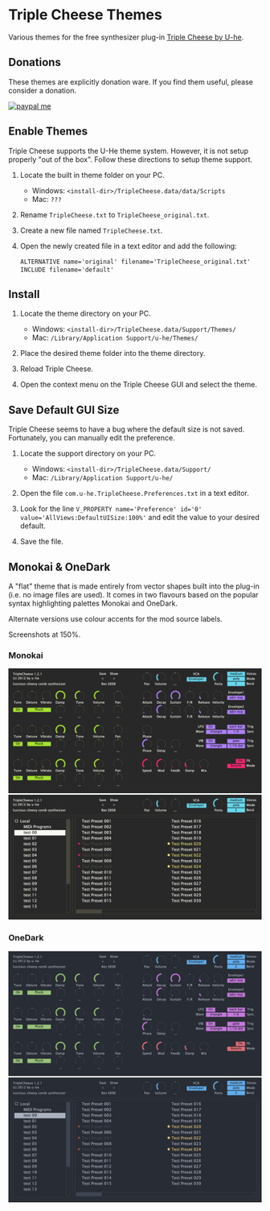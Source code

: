 # Triple Cheese Themes

Various themes for the free synthesizer plug-in [Triple Cheese by U-he](http://www.u-he.com/cms/triple-cheese). 

## Donations

These themes are explicitly donation ware. If you find them useful, please consider a donation.

[![paypal me](https://img.shields.io/badge/paypal-me-blue.svg)](https://www.paypal.me/cisc)

## Enable Themes

Triple Cheese supports the U-He theme system. However, it is not setup properly "out of the box". Follow these directions to setup theme support.

1. Locate the built in theme folder on your PC.
    
    * Windows: `<install-dir>/TripleCheese.data/data/Scripts`
    * Mac: `???`

2. Rename `TripleCheese.txt` to `TripleCheese_original.txt`.

3. Create a new file named `TripleCheese.txt`.

4. Open the newly created file in a text editor and add the following:
   ```
   ALTERNATIVE name='original' filename='TripleCheese_original.txt'  
   INCLUDE filename='default'
   ```
   
## Install

1. Locate the theme directory on your PC.
    
    * Windows: `<install-dir>/TripleCheese.data/Support/Themes/`
    * Mac: `/Library/Application Support/u-he/Themes/`

2. Place the desired theme folder into the theme directory.

3. Reload Triple Cheese.

4. Open the context menu on the Triple Cheese GUI and select the theme.

## Save Default GUI Size

Triple Cheese seems to have a bug where the default size is not saved. Fortunately, you can manually edit the preference.

1. Locate the support directory on your PC.
    
    * Windows: `<install-dir>/TripleCheese.data/Support/`
    * Mac: `/Library/Application Support/u-he/`

2. Open the file `com.u-he.TripleCheese.Preferences.txt` in a text editor.

3. Look for the line `V_PROPERTY name='Preference' id='0' value='AllViews:DefaultUISize:100%'` and edit the value to your desired default.

4. Save the file.

## Monokai & OneDark

A "flat" theme that is made entirely from vector shapes built into the plug-in (i.e. no image files are used). It comes in two flavours based on the popular syntax highlighting palettes Monokai and OneDark.

Alternate versions use colour accents for the mod source labels.

Screenshots at 150%.

### Monokai
![Alt text](/screenshots/monokai.png?raw=true "monokai gui")
![Alt text](/screenshots/monokai-manager.png?raw=true "monokai gui manager")

### OneDark
![Alt text](/screenshots/onedark.png?raw=true "onedark gui")
![Alt text](/screenshots/onedark-manager.png?raw=true "onedark gui manager")
